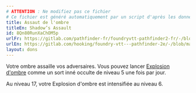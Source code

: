 ```yaml
---
# ATTENTION : Ne modifiez pas ce fichier
# Ce fichier est généré automatiquement par un script d'après les données du module Foundry VTT officiel et de sa traduction
title: Assaut de l'ombre
titleEn: Shadow’s Assault
id: 8Qn80RunXaChOM5p
urlFr: https://gitlab.com/pathfinder-fr/foundryvtt-pathfinder2-fr/-/blob/master/data/feats/8Qn80RunXaChOM5p.htm
urlEn: https://gitlab.com/hooking/foundry-vtt---pathfinder-2e/-/blob/master/packs/data/feats.db/shadow's-assault.json
layout: dons
---
```

Votre ombre assaille vos adversaires. Vous pouvez lancer [Explosion d'ombre](../sorts/explosion-d-ombre.html) comme un sort inné occulte de niveau 5 une fois par jour.

Au niveau 17, votre Explosion d'ombre est intensifiée au niveau 6.
